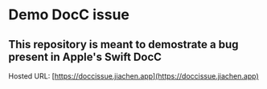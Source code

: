 # Demo DocC issue
## This repository is meant to demostrate a bug present in Apple's Swift DocC

Hosted URL: [https://doccissue.jiachen.app](https://doccissue.jiachen.app)
